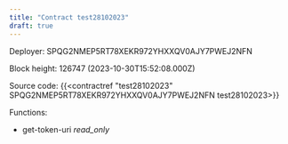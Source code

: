 ```yaml
---
title: "Contract test28102023"
draft: true
---
```

Deployer: SPQG2NMEP5RT78XEKR972YHXXQV0AJY7PWEJ2NFN


 



Block height: 126747 (2023-10-30T15:52:08.000Z)

Source code: {{<contractref "test28102023" SPQG2NMEP5RT78XEKR972YHXXQV0AJY7PWEJ2NFN test28102023>}}

Functions:

* get-token-uri _read_only_
